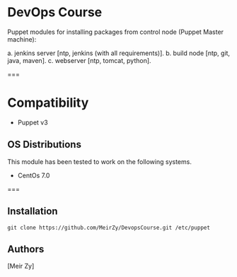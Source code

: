 # DevOps Course 

Puppet modules for installing packages from control node (Puppet Master machine):

a. jenkins server [ntp, jenkins (with all requirements)].
b. build node [ntp, git, java, maven].
c. webserver [ntp, tomcat, python].

===

# Compatibility #

* Puppet v3 


## OS Distributions ##

This module has been tested to work on the following systems.

* CentOs 7.0

===

## Installation

```shell
git clone https://github.com/MeirZy/DevopsCourse.git /etc/puppet

```

## Authors

[Meir Zy]


